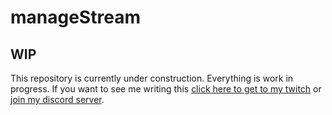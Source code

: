 # manageStream
## WIP
This repository is currently under construction. Everything is work in progress.
If you want to see me writing this [click here to get to my twitch](https://twitch.tv/localhost_net)
or [join my discord server](https://discord.gg/ESQm3Hc).
